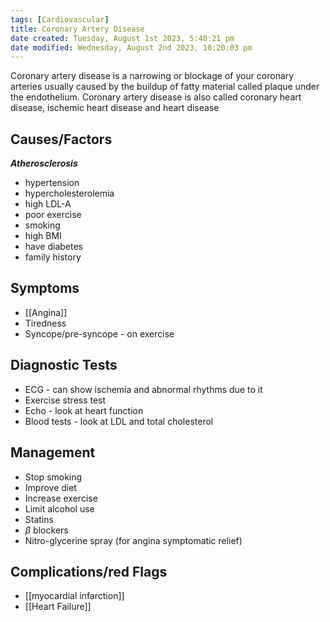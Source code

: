 ```yaml
---
tags: [Cardiovascular]
title: Coronary Artery Disease
date created: Tuesday, August 1st 2023, 5:40:21 pm
date modified: Wednesday, August 2nd 2023, 10:20:03 pm
---
```


Coronary artery disease is a narrowing or blockage of your coronary arteries usually caused by the buildup of fatty material called plaque under the endothelium. Coronary artery disease is also called coronary heart disease, ischemic heart disease and heart disease

## Causes/Factors

**_Atherosclerosis_**

- hypertension
- hypercholesterolemia
- high LDL-A
- poor exercise
- smoking
- high BMI
- have diabetes
- family history

## Symptoms

- [[Angina]]
- Tiredness
- Syncope/pre-syncope - on exercise

## Diagnostic Tests

- ECG - can show ischemia and abnormal rhythms due to it
- Exercise stress test
- Echo - look at heart function
- Blood tests - look at LDL and total cholesterol

## Management

- Stop smoking
- Improve diet
- Increase exercise
- Limit alcohol use
- Statins
- $\beta$ blockers
- Nitro-glycerine spray (for angina symptomatic relief)

## Complications/red Flags

- [[myocardial infarction]]
- [[Heart Failure]]
